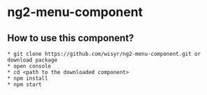 # ng2-menu-component

## How to use this component?

    * git clone https://github.com/wisyr/ng2-menu-component.git or download package
    * open console
    * cd <path to the downloaded component>
    * npm install
    * npm start
